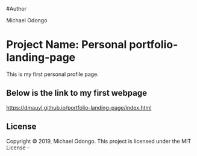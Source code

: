 #Author

Michael Odongo

# Project Name: Personal portfolio-landing-page

This is my first personal profile page.

## Below is the link to my first webpage

https://dmauyl.github.io/portfolio-landing-page/index.html

## License

Copyright © 2019, Michael Odongo. This project is licensed under the MIT License - 

 






